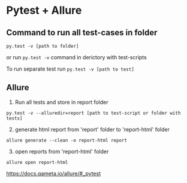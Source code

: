 # Pytest + Allure 

## Command to run all test-cases in folder

``` 
py.test -v [path to folder]
```
or run ```py.test -v``` command in derictory with test-scripts 

To run separate test run ```py.test -v [path to test]```



## Allure

1. Run all tests and store in report folder
```
py.test -v --alluredir=report [path to test-script or folder with tests]
```

2. generate html report from 'report' folder to 'report-html' folder
```
allure generate --clean -o report-html report
```
3. open reports from 'report-html' folder
```
allure open report-html
```
https://docs.qameta.io/allure/#_pytest
